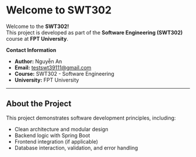# Welcome to SWT302

Welcome to the **SWT302!**  
This project is developed as part of the **Software Engineering (SWT302)** course at **FPT University**.

 **Contact Information**  
- **Author:** Nguyễn An  
- **Email:** [testswt39111@gmail.com](mailto:testswt39111@gmail.com)  
- **Course:** SWT302 - Software Engineering  
- **University:** FPT University  

---

## About the Project
This project demonstrates software development principles, including:
- Clean architecture and modular design  
- Backend logic with Spring Boot  
- Frontend integration (if applicable)  
- Database interaction, validation, and error handling  
